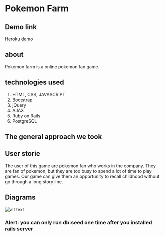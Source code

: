 # Pokemon Farm

## Demo link
[Heroku demo](https://pokemon-farm.herokuapp.com/)

## about
Pokemon farm is a online pokemon fan game.

## technologies used
1. HTML, CSS, JAVASCRIPT
2. Bootstrap
3. jQuery
4. AJAX
5. Ruby on Rails
6. PostgreSQL

## The general approach we took


## User storie
The user of this game are pokemon fan who works in the company. They are fan of pokemon, but they are too busy to spend a lot of time to play games. Our game can give them an opportunity to recall childhood without go through a long story line.

## Diagrams
![alt text](https://github.com/hiby90hou/Poke_farm/blob/chang/database.jpg "Database Schema")

### Alert: you can only run db:seed one time after you installed rails server 
